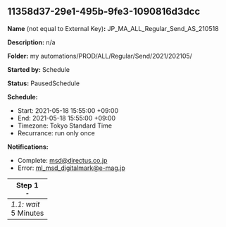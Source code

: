 ## 11358d37-29e1-495b-9fe3-1090816d3dcc

**Name** (not equal to External Key)**:** JP_MA_ALL_Regular_Send_AS_210518

**Description:** n/a

**Folder:** my automations/PROD/ALL/Regular/Send/2021/202105/

**Started by:** Schedule

**Status:** PausedSchedule

**Schedule:**

* Start: 2021-05-18 15:55:00 +09:00
* End: 2021-05-18 15:55:00 +09:00
* Timezone: Tokyo Standard Time
* Recurrance: run only once

**Notifications:**

* Complete: msd@directus.co.jp
* Error: ml_msd_digitalmark@e-mag.jp

| Step 1<br>_<small>-</small>_ |
| --- |
| _1.1: wait_<br>5 Minutes |
